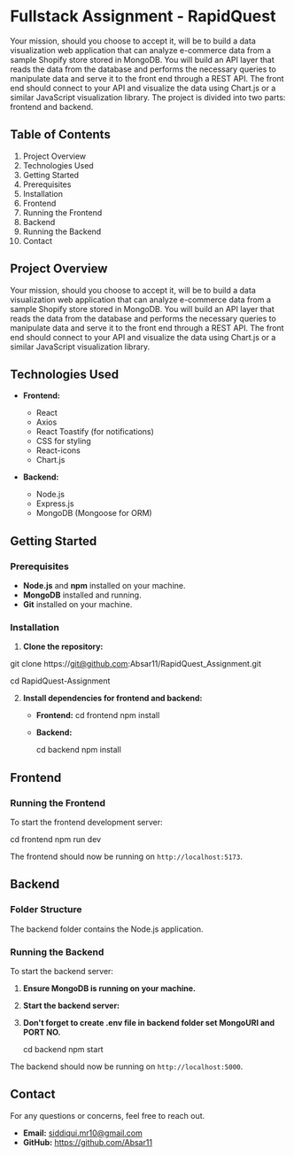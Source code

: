 # Fullstack Assignment - RapidQuest

Your mission, should you choose to accept it, will be to build a data visualization web
application that can analyze e-commerce data from a sample Shopify store stored in
MongoDB. You will build an API layer that reads the data from the database and performs the
necessary queries to manipulate data and serve it to the front end through a REST API. The
front end should connect to your API and visualize the data using Chart.js or a similar
JavaScript visualization library. The project is divided into two parts: frontend and backend.

## Table of Contents

1. Project Overview
2. Technologies Used
4. Getting Started
5. Prerequisites
6. Installation
7. Frontend
8. Running the Frontend
9. Backend
10. Running the Backend
11. Contact

## Project Overview

Your mission, should you choose to accept it, will be to build a data visualization web
application that can analyze e-commerce data from a sample Shopify store stored in
MongoDB. You will build an API layer that reads the data from the database and performs the
necessary queries to manipulate data and serve it to the front end through a REST API. The
front end should connect to your API and visualize the data using Chart.js or a similar
JavaScript visualization library.


## Technologies Used

- **Frontend:**
  - React
  - Axios
  - React Toastify (for notifications)
  - CSS for styling
  - React-icons
  - Chart.js
  
- **Backend:**
  - Node.js
  - Express.js
  - MongoDB (Mongoose for ORM)

## Getting Started

### Prerequisites

- **Node.js** and **npm** installed on your machine.
- **MongoDB** installed and running.
- **Git** installed on your machine.

### Installation

1. **Clone the repository:**

git clone https://git@github.com:Absar11/RapidQuest_Assignment.git

cd RapidQuest-Assignment



2. **Install dependencies for frontend and backend:**

   - **Frontend:**
     cd frontend
     npm install
     
   - **Backend:**

     cd backend
     npm install

## Frontend

### Running the Frontend

To start the frontend development server:

cd frontend
npm run dev

The frontend should now be running on `http://localhost:5173`.

## Backend

### Folder Structure

The backend folder contains the Node.js application.

### Running the Backend

To start the backend server:

1. **Ensure MongoDB is running on your machine.**
2. **Start the backend server:**
3. **Don't forget to create .env file in backend folder set MongoURI and PORT NO.**

   cd backend
   npm start

The backend should now be running on `http://localhost:5000`.


## Contact
For any questions or concerns, feel free to reach out.

- **Email:** siddiqui.mr10@gmail.com
- **GitHub:** https://github.com/Absar11

